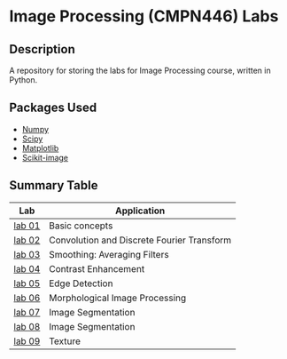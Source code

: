 # Image Processing (CMPN446) Labs
## Description
A repository for storing the labs for Image Processing course, written in Python.

## Packages Used
- [Numpy](https://numpy.org/)
- [Scipy](https://scipy.org/)
- [Matplotlib](https://matplotlib.org/)
- [Scikit-image](https://scikit-image.org/)

## Summary Table
| **Lab** | **Application** |
| ---------- | ----------- |
| [lab 01](./lab-01/Lab_1_std.ipynb)     | Basic concepts | 
| [lab 02](./lab-02/lab2-std.ipynb)     |  Convolution and Discrete Fourier Transform|
| [lab 03](./lab-03/Lab_Smoothing_STD.ipynb) | Smoothing: Averaging Filters |
| [lab 04](./lab-04/Lab4_STD.ipynb) | Contrast Enhancement |
| [lab 05](./lab-05/Lab_Edge_Detection_STD.ipynb) | Edge Detection |
| [lab 06](./lab-06/lab-Morphology-STD.ipynb) | Morphological Image Processing |
| [lab 07](./lab-07/Lab_Seg_1_STD.ipynb) | Image Segmentation |
| [lab 08](./lab-08/Lab_Seg2_STD.ipynb) | Image Segmentation |
| [lab 09](./lab-09/lab_texture_STD.ipynb) | Texture |

